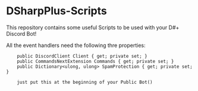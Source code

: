 # DSharpPlus-Scripts

This repository contains some useful Scripts to be used with your D#+ Discord Bot!

All the event handlers need the following thre properties:

        public DiscordClient Client { get; private set; }
        public CommandsNextExtension Commands { get; private set; }
        public Dictionary<ulong, ulong> SpamProtection { get; private set; }
        
        just put this at the beginning of your Public Bot()

